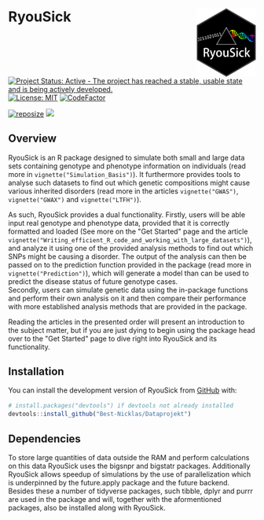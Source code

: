 # RyouSick <img src="man/figures/logo.png" align="right" width="120"/>
<!-- badges: start -->
[![Project Status: Active - The project has reached a stable, usable state and is being actively developed.](https://www.repostatus.org/badges/latest/active.svg)](https://www.repostatus.org/#active)
[![License: MIT](https://img.shields.io/badge/License-MIT-brightgreen)](https://opensource.org/licenses/MIT/)
[![CodeFactor](https://www.codefactor.io/repository/github/Best-Nicklas/Dataprojekt/badge)](https://www.codefactor.io/repository/github/Best-Nicklas/Dataprojekt)

[![reposize](https://img.shields.io/github/repo-size/Best-Nicklas/Dataprojekt)](https://github.com/Best-Nicklas/Dataprojekt)
[![](https://img.shields.io/github/languages/code-size/Best-Nicklas/Dataprojekt.svg)](https://github.com/Best-Nicklas/Dataprojekt)

<!-- badges: end -->

## Overview
RyouSick is an R package designed to simulate both small and large data sets containing genotype and phenotype information on individuals (read more in `vignette("Simulation_Basis")`). It furthermore provides tools to analyse such datasets to find out which genetic compositions might cause various inherited disorders (read more in the articles `vignette("GWAS")`, `vignette("GWAX")` and `vignette("LTFH")`). 

As such, RyouSick provides a dual functionality. Firstly, users will be able input real genotype and phenotype data, provided that it is correctly formatted and loaded (See more on the "Get Started" page and the article `vignette("Writing_efficient_R_code_and_working_with_large_datasets")`), and analyze it using one of the provided analysis methods to find out which SNPs might be causing a disorder. The output of the analysis can then be passed on to the prediction function provided in the package (read more in  `vignette("Prediction")`), which will generate a model than can be used to predict the disease status of future genotype cases.    
Secondly, users can simulate genetic data using the in-package functions and perform their own analysis on it and then compare their performance with more established analysis methods that are provided in the package. 

Reading the articles in the presented order will present an introduction to the subject matter, but if you are just dying to begin using the package head over to the "Get Started" page to dive right into RyouSick and its functionality. 

## Installation

You can install the development version of RyouSick from [GitHub](https://github.com/) with:

``` r
# install.packages("devtools") if devtools not already installed
devtools::install_github("Best-Nicklas/Dataprojekt")
```

## Dependencies
To  store large quantities of data outside the RAM and perform calculations on this data RyouSick uses the bigsnpr and bigstatr packages. Additionally RyouSick allows speedup of simulations by the use of parallelization which is underpinned by the future.apply package and the future backend. Besides these a number of tidyverse packages, such tibble, dplyr and purrr are used in the package and will, together with the aformentioned packages, also be installed along with RyouSick.



